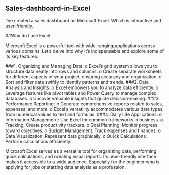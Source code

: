<h2>Sales-dashboard-in-Excel</h2>

I’ve created a sales dashboard on Microsoft Excel. Which is interactive and user-friendly.

##Why do I use Excel

Microsoft Excel is a powerful tool with wide-ranging applications across various domains. Let’s delve into why it’s indispensable and explore some of its key features:

###1.	Organizing and Managing Data:
o	Excel’s grid system allows you to structure data neatly into rows and columns.
o	Create separate worksheets for different aspects of your project, ensuring accuracy and organization.
o	Sort and filter data swiftly to identify patterns and trends.
###2.	Data Analysis and Insights:
o	Excel empowers you to analyze data efficiently.
o	Leverage features like pivot tables and Power Query to manage complex databases.
o	Uncover valuable insights that guide decision-making.
###3.	Performance Reporting:
o	Generate comprehensive reports related to sales, expenses, and more.
o	Excel’s versatility accommodates various data types, from numerical values to text and formulas.
###4.	Daily Life Applications:
o	Information Management: Use Excel for common frameworks in business.
o	Tracking: Create productivity trackers.
o	Goal Planning: Monitor progress toward objectives.
o	Budget Management: Track expenses and finances.
o	Data Visualization: Represent data graphically.
o	Quick Calculations: Perform calculations efficiently.

Microsoft Excel serves as a versatile tool for organizing data, performing quick calculations, and creating visual reports. Its user-friendly interface makes it accessible to a wide audience. Especially for the beginner who is applying for jobs or starting data analysis as a profession.
